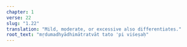 ```yaml
---
chapter: 1
verse: 22
slug: "1.22"
translation: "Mild, moderate, or excessive also differentiates."
root_text: "mṛdumadhyādhimātratvāt tato 'pi viśeṣaḥ"
---
```


